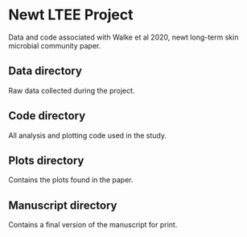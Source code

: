 # Newt LTEE Project
Data and code associated with Walke et al 2020, newt long-term skin microbial community paper.

## Data directory

Raw data collected during the project.

## Code directory

All analysis and plotting code used in the study.

## Plots directory

Contains the plots found in the paper.

## Manuscript directory

Contains a final version of the manuscript for print.
